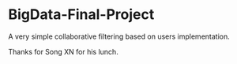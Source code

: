 # BigData-Final-Project
A very simple collaborative filtering based on users implementation.

Thanks for Song XN for his lunch.
